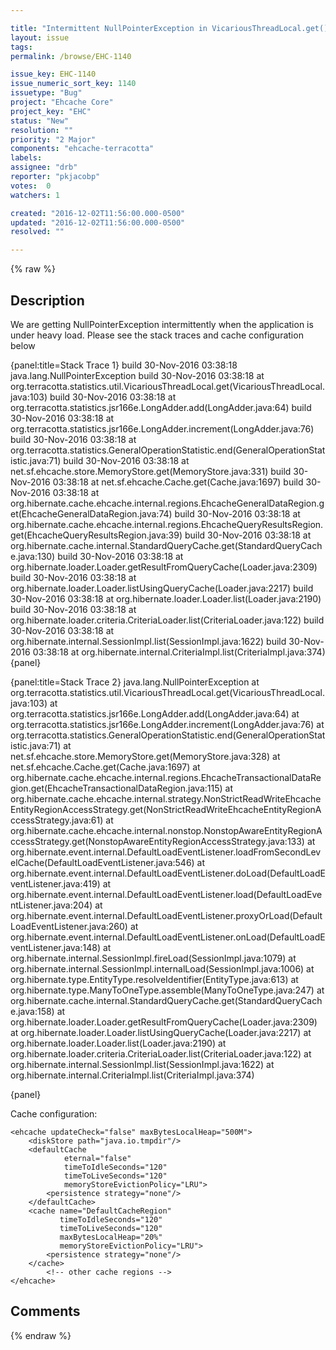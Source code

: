 ```yaml
---

title: "Intermittent NullPointerException in VicariousThreadLocal.get()"
layout: issue
tags: 
permalink: /browse/EHC-1140

issue_key: EHC-1140
issue_numeric_sort_key: 1140
issuetype: "Bug"
project: "Ehcache Core"
project_key: "EHC"
status: "New"
resolution: ""
priority: "2 Major"
components: "ehcache-terracotta"
labels: 
assignee: "drb"
reporter: "pkjacobp"
votes:  0
watchers: 1

created: "2016-12-02T11:56:00.000-0500"
updated: "2016-12-02T11:56:00.000-0500"
resolved: ""

---
```




{% raw %}



## Description

<div markdown="1" class="description">

We are getting NullPointerException intermittently when the application is under heavy load. Please see the stack traces and cache configuration  below

{panel:title=Stack Trace 1}
build	30-Nov-2016 03:38:18	java.lang.NullPointerException
build	30-Nov-2016 03:38:18		at org.terracotta.statistics.util.VicariousThreadLocal.get(VicariousThreadLocal.java:103)
build	30-Nov-2016 03:38:18		at org.terracotta.statistics.jsr166e.LongAdder.add(LongAdder.java:64)
build	30-Nov-2016 03:38:18		at org.terracotta.statistics.jsr166e.LongAdder.increment(LongAdder.java:76)
build	30-Nov-2016 03:38:18		at org.terracotta.statistics.GeneralOperationStatistic.end(GeneralOperationStatistic.java:71)
build	30-Nov-2016 03:38:18		at net.sf.ehcache.store.MemoryStore.get(MemoryStore.java:331)
build	30-Nov-2016 03:38:18		at net.sf.ehcache.Cache.get(Cache.java:1697)
build	30-Nov-2016 03:38:18		at org.hibernate.cache.ehcache.internal.regions.EhcacheGeneralDataRegion.get(EhcacheGeneralDataRegion.java:74)
build	30-Nov-2016 03:38:18		at org.hibernate.cache.ehcache.internal.regions.EhcacheQueryResultsRegion.get(EhcacheQueryResultsRegion.java:39)
build	30-Nov-2016 03:38:18		at org.hibernate.cache.internal.StandardQueryCache.get(StandardQueryCache.java:130)
build	30-Nov-2016 03:38:18		at org.hibernate.loader.Loader.getResultFromQueryCache(Loader.java:2309)
build	30-Nov-2016 03:38:18		at org.hibernate.loader.Loader.listUsingQueryCache(Loader.java:2217)
build	30-Nov-2016 03:38:18		at org.hibernate.loader.Loader.list(Loader.java:2190)
build	30-Nov-2016 03:38:18		at org.hibernate.loader.criteria.CriteriaLoader.list(CriteriaLoader.java:122)
build	30-Nov-2016 03:38:18		at org.hibernate.internal.SessionImpl.list(SessionImpl.java:1622)
build	30-Nov-2016 03:38:18		at org.hibernate.internal.CriteriaImpl.list(CriteriaImpl.java:374)
{panel}

{panel:title=Stack Trace 2}
java.lang.NullPointerException
	at org.terracotta.statistics.util.VicariousThreadLocal.get(VicariousThreadLocal.java:103)
	at org.terracotta.statistics.jsr166e.LongAdder.add(LongAdder.java:64)
	at org.terracotta.statistics.jsr166e.LongAdder.increment(LongAdder.java:76)
	at org.terracotta.statistics.GeneralOperationStatistic.end(GeneralOperationStatistic.java:71)
	at net.sf.ehcache.store.MemoryStore.get(MemoryStore.java:328)
	at net.sf.ehcache.Cache.get(Cache.java:1697)
	at org.hibernate.cache.ehcache.internal.regions.EhcacheTransactionalDataRegion.get(EhcacheTransactionalDataRegion.java:115)
	at org.hibernate.cache.ehcache.internal.strategy.NonStrictReadWriteEhcacheEntityRegionAccessStrategy.get(NonStrictReadWriteEhcacheEntityRegionAccessStrategy.java:61)
	at org.hibernate.cache.ehcache.internal.nonstop.NonstopAwareEntityRegionAccessStrategy.get(NonstopAwareEntityRegionAccessStrategy.java:133)
	at org.hibernate.event.internal.DefaultLoadEventListener.loadFromSecondLevelCache(DefaultLoadEventListener.java:546)
	at org.hibernate.event.internal.DefaultLoadEventListener.doLoad(DefaultLoadEventListener.java:419)
	at org.hibernate.event.internal.DefaultLoadEventListener.load(DefaultLoadEventListener.java:204)
	at org.hibernate.event.internal.DefaultLoadEventListener.proxyOrLoad(DefaultLoadEventListener.java:260)
	at org.hibernate.event.internal.DefaultLoadEventListener.onLoad(DefaultLoadEventListener.java:148)
	at org.hibernate.internal.SessionImpl.fireLoad(SessionImpl.java:1079)
	at org.hibernate.internal.SessionImpl.internalLoad(SessionImpl.java:1006)
	at org.hibernate.type.EntityType.resolveIdentifier(EntityType.java:613)
	at org.hibernate.type.ManyToOneType.assemble(ManyToOneType.java:247)
	at org.hibernate.cache.internal.StandardQueryCache.get(StandardQueryCache.java:158)
	at org.hibernate.loader.Loader.getResultFromQueryCache(Loader.java:2309)
	at org.hibernate.loader.Loader.listUsingQueryCache(Loader.java:2217)
	at org.hibernate.loader.Loader.list(Loader.java:2190)
	at org.hibernate.loader.criteria.CriteriaLoader.list(CriteriaLoader.java:122)
	at org.hibernate.internal.SessionImpl.list(SessionImpl.java:1622)
	at org.hibernate.internal.CriteriaImpl.list(CriteriaImpl.java:374)

{panel}

Cache configuration:

```
<ehcache updateCheck="false" maxBytesLocalHeap="500M">
	<diskStore path="java.io.tmpdir"/>
	<defaultCache
			eternal="false"
			timeToIdleSeconds="120"
			timeToLiveSeconds="120"
			memoryStoreEvictionPolicy="LRU">
		<persistence strategy="none"/>
	</defaultCache>
	<cache name="DefaultCacheRegion"
		   timeToIdleSeconds="120"
		   timeToLiveSeconds="120"
		   maxBytesLocalHeap="20%"
		   memoryStoreEvictionPolicy="LRU">
		<persistence strategy="none"/>
	</cache>
        <!-- other cache regions -->
</ehcache>
```


</div>

## Comments



{% endraw %}
